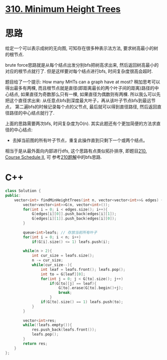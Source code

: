 # [310. Minimum Height Trees](https://leetcode.com/problems/minimum-height-trees/)
# 思路
给定一个可以表示成树的无向图, 可知存在很多种表示法方法, 要求树高最小的树的根节点. 

brute force思路就是从每个结点出发分别bfs把树高求出来, 然后返回树高最小的对应的根节点就行了. 但是这样要对每个结点进行bfs, 时间复杂度很高会超时. 

题目给了一个提示: How many MHTs can a graph have at most? 稍加思考可以得出最多有两棵, 
而且根节点就是直径(即距离最长的两个叶子间的距离)路径的中心结点, 如果直径为奇数那么只有一棵, 如果直径为偶数则有两棵. 
所以我么可以先把这个直径求出来: 从任意点bfs到深度最大叶子，再从该叶子节点bfs到最远节点，
第二遍bfs的时候记录每个点的父节点, 最后就可以得到直径路径, 然后返回直径路径的中心结点就行了. 

上面的思路需要两次bfs, 时间复杂度为O(n). 其实此题还有个更加简便的方法求直径的中心结点:
* 去掉当前图的所有叶子节点，重复此操作直到只剩下一个或两个结点。

相当于是从最外面向内部进行dfs, 这个思路有点类似拓扑排序, 即题目[210. Course Schedule II](https://leetcode.com/problems/course-schedule-ii/), 可
参考[210题解](https://github.com/ShusenTang/LeetCode/blob/master/solutions/210.%20Course%20Schedule%20II.md)中的bfs思路.

# C++
``` C++
class Solution {
public:
    vector<int> findMinHeightTrees(int n, vector<vector<int>>& edges) {
        vector<vector<int>>G(n, vector<int>());
        for(int i = 0; i < edges.size(); i++){
            G[edges[i][0]].push_back(edges[i][1]);
            G[edges[i][1]].push_back(edges[i][0]);
        }
        
        queue<int>leafs; // 存放当前所有叶子
        for(int i = 0; i < n; i++)
            if(G[i].size() <= 1) leafs.push(i);
        
        while(n > 2){
            int cur_size = leafs.size();
            n -= cur_size;
            while(cur_size--){
                int leaf = leafs.front(); leafs.pop();
                int to = G[leaf][0];
                for(int j = 0; j < G[to].size(); j++)
                    if(G[to][j] == leaf){
                        G[to].erase(G[to].begin()+j);
                        break;
                    }
                if(G[to].size() == 1) leafs.push(to);
            }
        }
        
        vector<int>res;
        while(!leafs.empty()){
            res.push_back(leafs.front());
            leafs.pop();
        }
        return res;
    }
};
```
